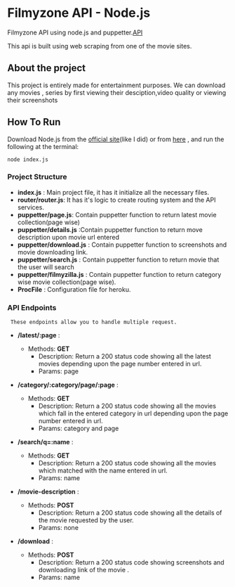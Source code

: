 # Filmyzone API - Node.js
Filmyzone API using node.js and puppetter.[API](https://moviezonal-api-download.herokuapp.com/)

This api is built using web scraping from one of the movie sites.
## About the project
This project is entirely made for entertainment purposes. We can download any  movies , series by first viewing their desciption,video quality or viewing their screenshots


## How To Run
Download Node.js from the [official  site](https://nodejs.org/en/download/)(like I did) or from [here](https://github.com/creationix/nvm) , and run the following at the terminal:

```
node index.js
```
### Project Structure
 * **index.js** : Main project file, it has it initialize all the necessary files.
 * **router/router.js**:  It has it's logic to create routing system and the API services.
 * **puppetter/page.js**: Contain puppetter function to return latest movie collection(page wise) 
 * **puppetter/details.js** :Contain puppetter function to return move description upon movie url entered
  * **puppetter/download.js** : Contain puppetter function to screenshots and movie downloading link.
  * **puppetter/search.js** : Contain puppetter function to return movie that the user will search
  * **puppetter/filmyzilla.js** : Contain puppetter function to return category wise movie collection(page wise).
  * **ProcFile** : Configuration file for heroku.
### API Endpoints 
     These endpoints allow you to handle multiple request.
 - **/latest/:page** : 
    - Methods: **GET**
      - Description: Return a 200 status code showing all the latest movies depending upon the page number entered in url.
      - Params: page

  - **/category/:category/page/:page** : 
    - Methods: **GET**
      - Description: Return a 200 status code showing all the movies which fall in the entered category in url depending upon the page number entered in url.
      - Params: category and page

 - **/search/q=:name** : 
    - Methods: **GET**
      - Description: Return a 200 status code showing all the movies which matched with the name entered in url.
      - Params: name
 
 - **/movie-description** : 
    - Methods: **POST**
      - Description: Return a 200 status code showing all the details of the movie requested by the user.
      - Params: none
      
  - **/download** : 
    - Methods: **POST**
      - Description: Return a 200 status code showing screenshots and downloading link of the movie .
      - Params: name



